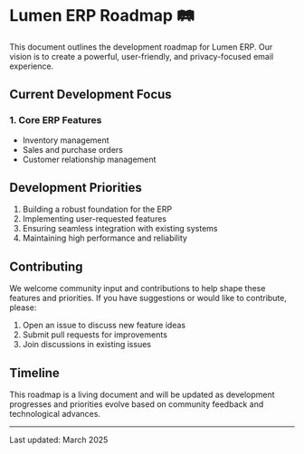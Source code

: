 # Lumen ERP Roadmap 🛤️

This document outlines the development roadmap for Lumen ERP. Our vision is to create a powerful, user-friendly, and privacy-focused email experience.

## Current Development Focus

### 1. Core ERP Features

- Inventory management
- Sales and purchase orders
- Customer relationship management

## Development Priorities

1. Building a robust foundation for the ERP
2. Implementing user-requested features
3. Ensuring seamless integration with existing systems
4. Maintaining high performance and reliability

## Contributing

We welcome community input and contributions to help shape these features and priorities. If you have suggestions or would like to contribute, please:

1. Open an issue to discuss new feature ideas
2. Submit pull requests for improvements
3. Join discussions in existing issues

## Timeline

This roadmap is a living document and will be updated as development progresses and priorities evolve based on community feedback and technological advances.

---

Last updated: March 2025
